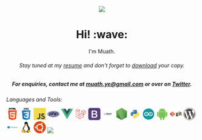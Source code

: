 <!-- ### Hi there 👋 -->

<!--
**muath-ye/muath-ye** is a ✨ _special_ ✨ repository because its `README.md` (this file) appears on your GitHub profile.

Here are some ideas to get you started:

- 🔭 I’m currently working on ...
- 🌱 I’m currently learning ...
- 👯 I’m looking to collaborate on ...
- 🤔 I’m looking for help with ...
- 💬 Ask me about ...
- 📫 How to reach me: ...
- 😄 Pronouns: ...
- ⚡ Fun fact: ...
-->
<!--- if you have forked this to use on your profile, Change the `github-readme-stats.anuraghazra1.vercel.app` to `github-readme-stats.vercel.app` --->

<!-- ![Muath's github stats](https://github-readme-stats.vercel.app/api?username=muath-ye&show_icons=true&theme=radical) -->

<!-- [![Social banner for muath-ye](https://raw.githubusercontent.com/muath-ye/muath-ye/master/Developer%20activity-amico-min.png)](https://twitter.com/muathye) -->
<a align='center' href='https://twitter.com/muathye'>
    <p align="center">
        <img height='256px' src='https://raw.githubusercontent.com/muath-ye/muath-ye/master/Developer%20activity-amico-min.png' />
    </p>
</a>
<h1 align='center'> Hi! :wave:</h1>
<p align='center'>
I'm Muath.
</p>
<h6 align='center'>Stay tuned at my <a href="https://muath-ye.github.io/Muathye-cv/index.html">resume</a> and don't forget to <a href="https://github.com/muath-ye/Muathye-cv/raw/master/docs/muathye-cv.pdf">download</a> your copy.</h6>
<h5 align='center'>For enquiries, contact me at <a href="mailto:muath.ye@gmail.com">muath.ye@gmail.com</a> or over on <a href="https://twitter.com/muathye">Twitter</a>.</h5>

_Languages and Tools:_

<code><img height="32" src="https://raw.githubusercontent.com/github/explore/80688e429a7d4ef2fca1e82350fe8e3517d3494d/topics/html/html.png"></code>
<code><img height="32" src="https://raw.githubusercontent.com/github/explore/80688e429a7d4ef2fca1e82350fe8e3517d3494d/topics/css/css.png"></code>
<code><img height="32" src="https://raw.githubusercontent.com/github/explore/80688e429a7d4ef2fca1e82350fe8e3517d3494d/topics/javascript/javascript.png"></code>
<code><img height="32" src="https://raw.githubusercontent.com/github/explore/ccc16358ac4530c6a69b1b80c7223cd2744dea83/topics/php/php.png"></code>
<code><img height="32" src="https://raw.githubusercontent.com/github/explore/80688e429a7d4ef2fca1e82350fe8e3517d3494d/topics/vue/vue.png"></code>
<code><img height="32" src="https://raw.githubusercontent.com/github/explore/80688e429a7d4ef2fca1e82350fe8e3517d3494d/topics/laravel/laravel.png"></code>
<code><img height="32" src="https://raw.githubusercontent.com/github/explore/80688e429a7d4ef2fca1e82350fe8e3517d3494d/topics/bootstrap/bootstrap.png"></code>
<code><img height="32" src="https://raw.githubusercontent.com/github/explore/80688e429a7d4ef2fca1e82350fe8e3517d3494d/topics/jquery/jquery.png"></code>
<code><img height="32" src="https://raw.githubusercontent.com/github/explore/80688e429a7d4ef2fca1e82350fe8e3517d3494d/topics/nodejs/nodejs.png"></code>
<code><img height="32" src="https://raw.githubusercontent.com/github/explore/80688e429a7d4ef2fca1e82350fe8e3517d3494d/topics/python/python.png"></code>
<code><img height="32" src="https://raw.githubusercontent.com/github/explore/80688e429a7d4ef2fca1e82350fe8e3517d3494d/topics/arduino/arduino.png"></code>
<code><img height="32" src="https://raw.githubusercontent.com/github/explore/80688e429a7d4ef2fca1e82350fe8e3517d3494d/topics/android/android.png"></code>
<code><img height="32" src="https://raw.githubusercontent.com/github/explore/80688e429a7d4ef2fca1e82350fe8e3517d3494d/topics/git/git.png"></code>
<code><img height="32" src="https://raw.githubusercontent.com/github/explore/80688e429a7d4ef2fca1e82350fe8e3517d3494d/topics/wordpress/wordpress.png"></code>
<code><img height="32" src="https://raw.githubusercontent.com/github/explore/80688e429a7d4ef2fca1e82350fe8e3517d3494d/topics/windows/windows.png"></code>
<code><img height="32" src="https://raw.githubusercontent.com/github/explore/80688e429a7d4ef2fca1e82350fe8e3517d3494d/topics/linux/linux.png"></code>
<code><img height="32" src="https://raw.githubusercontent.com/github/explore/80688e429a7d4ef2fca1e82350fe8e3517d3494d/topics/ubuntu/ubuntu.png"></code>
<code><img height="32" src="https://repository-images.githubusercontent.com/31792824/fb7e5700-6ccc-11e9-83fe-f602e1e1a9f1"></code>

<!--
```php
<?php
/**
 * Muath Ahmed Assawadi
 * muathye@gmail.com
 * +967777643646
 * @muathye
 * https://github/muath-ye
 */
namespace Muath;

use Muath\ScientialQualifications;
use Muath\Courses;
use Muath\Experiences;
use Muath\Skills;
use Muath\SpeakingLanguages;

class Resume
{
    // Sciential Qualifications
    public function scientialQualifications()
    {
        $qualifications = array();
        
        $qualifications[] = ScientialQualifications::BachelorDegree([
            "Degree Name"       => "Information Technology & Computer Science",
            "Qualifier Name"    => "Sana'a University - Information Technology & Computer Science",
            "Date"              => "April, 2014 - June, 2018",
            "Qualifier Address" => "Sana'a - Yemen",
        ]);

        $qualifications[] = ScientialQualifications::SecondarySchool([
            "Degree Name"       => "Sciential Section General Secondary School",
            "Qualifier Name"    => "Al-Kuwait Secondary School",
            "Date"              => "March, 2009 - May, 2012",
            "Qualifier Address" => "Sana'a - Yemen",
        ]);

        return $qualifications;
    }
    
    // Courses
    public function courses()
    {
        $courses = array();
        
        $courses[] = Courses::englishDiploma([
            "Degree Name"       => "Intermediate English Diploma",
            "Qualifier Name"    => "Canadian Training Center",
            "Date"              => "April, 2012 - August, 2012",
            "Qualifier Address" => "Sana'a - Yemen",
        ]);

        $courses[] = Courses::accounting([
            "Degree Name"       => "Accounting for Non-accountant Diploma",
            "Qualifier Name"    => "Ministry of Adult and Sport",
            "Date"              => "Feb, 2013 - March, 2013",
            "Qualifier Address" => "Sana'a - Yemen",
        ]);

        $courses[] = Courses::graphics([
            "Degree Name"       => "Graphics (PhotoShop - Illustrator - InDesign) Diploma",
            "Qualifier Name"    => "Ministry of Adult and Sport",
            "Date"              => "March, 2014 - May, 2014",
            "Qualifier Address" => "Sana'a - Yemen",
        ]);

        $courses[] = Courses::montage([
            "Degree Name"       => "Montage (Premier - AfterEffect) Diploma",
            "Qualifier Name"    => "Ministry of Adult and Sport",
            "Date"              => "August, 2016 - September, 2016",
            "Qualifier Address" => "Sana'a - Yemen",
        ]);

        $courses[] = "And more courses, events and associations from April 2011 till now.";

        return $courses;
    }

    // Experiences
    public function experiences()
    {
        $experiences = array();
        
        $experiences[] = Experiences::infiniteCloud([
            "Company Name"    => "InfiniteCloud",
            "Company Website" => "https://infinitecloud.co",
            "Date"            => "December, 2018 - now",
            "Company Address" => "Sana'a - Yemen",
        ]);

        return $experiences;
    }

    // Skills
    public function skills()
    {
        $skills = array();
        
        $skills[] = Skills::someSkills([
            "PHP Language",
            "Laravel Framework",
            "Api Development",
            "JavaScript Language",
            "VueJs Framework",
            "Bootstrap Library",
            "Jquery Library",
            "Git VCS",
            "Github",
            "WordPress",
            "Windows Server",
            "Hosting Administration" => [
                "Shared",
                "VPS",
                "Dedicated",
            ],
            "Adobe" => [
                "XD",
                "PhotoShop",
                "Illustrator",
                "InDesign",
                "Premier",
                "After Effect",
            ],
            "MS Office"
        ]);

        return $skills;
    }

    // Speaking Languages
    public function speakingLanguages()
    {
        $languages = array();
        
        $languages[] = SpeakingLanguages::languages([
            "Arabic"  => "Native Language",
            "English" => "Well Experienced",
            "Germany" => "Beginner",
        ]);

        return $languages;
    }
}
```
-->
